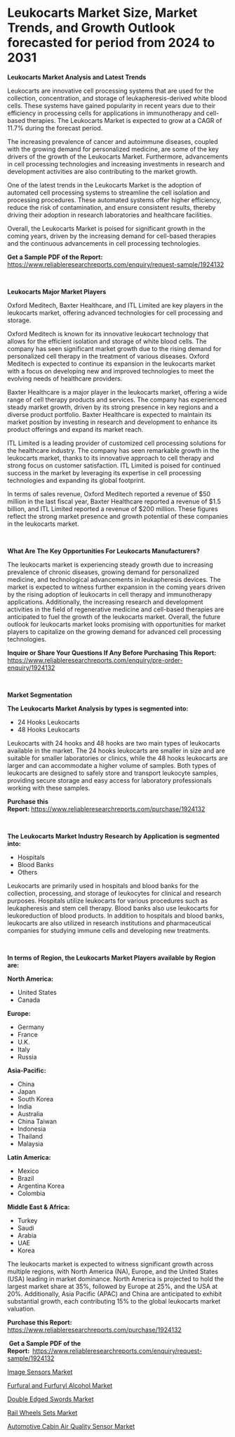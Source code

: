 <p><h1>Leukocarts Market Size, Market Trends, and Growth Outlook forecasted for period from 2024 to 2031</h1></p><p><strong>Leukocarts Market Analysis and Latest Trends</strong></p>
<p><p>Leukocarts are innovative cell processing systems that are used for the collection, concentration, and storage of leukapheresis-derived white blood cells. These systems have gained popularity in recent years due to their efficiency in processing cells for applications in immunotherapy and cell-based therapies. The Leukocarts Market is expected to grow at a CAGR of 11.7% during the forecast period.</p><p>The increasing prevalence of cancer and autoimmune diseases, coupled with the growing demand for personalized medicine, are some of the key drivers of the growth of the Leukocarts Market. Furthermore, advancements in cell processing technologies and increasing investments in research and development activities are also contributing to the market growth.</p><p>One of the latest trends in the Leukocarts Market is the adoption of automated cell processing systems to streamline the cell isolation and processing procedures. These automated systems offer higher efficiency, reduce the risk of contamination, and ensure consistent results, thereby driving their adoption in research laboratories and healthcare facilities.</p><p>Overall, the Leukocarts Market is poised for significant growth in the coming years, driven by the increasing demand for cell-based therapies and the continuous advancements in cell processing technologies.</p></p>
<p><strong>Get a Sample PDF of the Report:&nbsp;</strong> <a href="https://www.reliableresearchreports.com/enquiry/request-sample/1924132">https://www.reliableresearchreports.com/enquiry/request-sample/1924132</a></p>
<p>&nbsp;</p>
<p><strong>Leukocarts Major Market Players</strong></p>
<p><p>Oxford Meditech, Baxter Healthcare, and ITL Limited are key players in the leukocarts market, offering advanced technologies for cell processing and storage. </p><p>Oxford Meditech is known for its innovative leukocart technology that allows for the efficient isolation and storage of white blood cells. The company has seen significant market growth due to the rising demand for personalized cell therapy in the treatment of various diseases. Oxford Meditech is expected to continue its expansion in the leukocarts market with a focus on developing new and improved technologies to meet the evolving needs of healthcare providers.</p><p>Baxter Healthcare is a major player in the leukocarts market, offering a wide range of cell therapy products and services. The company has experienced steady market growth, driven by its strong presence in key regions and a diverse product portfolio. Baxter Healthcare is expected to maintain its market position by investing in research and development to enhance its product offerings and expand its market reach.</p><p>ITL Limited is a leading provider of customized cell processing solutions for the healthcare industry. The company has seen remarkable growth in the leukocarts market, thanks to its innovative approach to cell therapy and strong focus on customer satisfaction. ITL Limited is poised for continued success in the market by leveraging its expertise in cell processing technologies and expanding its global footprint.</p><p>In terms of sales revenue, Oxford Meditech reported a revenue of $50 million in the last fiscal year, Baxter Healthcare reported a revenue of $1.5 billion, and ITL Limited reported a revenue of $200 million. These figures reflect the strong market presence and growth potential of these companies in the leukocarts market.</p></p>
<p>&nbsp;</p>
<p><strong>What Are The Key Opportunities For Leukocarts Manufacturers?</strong></p>
<p><p>The leukocarts market is experiencing steady growth due to increasing prevalence of chronic diseases, growing demand for personalized medicine, and technological advancements in leukapheresis devices. The market is expected to witness further expansion in the coming years driven by the rising adoption of leukocarts in cell therapy and immunotherapy applications. Additionally, the increasing research and development activities in the field of regenerative medicine and cell-based therapies are anticipated to fuel the growth of the leukocarts market. Overall, the future outlook for leukocarts market looks promising with opportunities for market players to capitalize on the growing demand for advanced cell processing technologies.</p></p>
<p><strong>Inquire or Share Your Questions If Any Before Purchasing This Report:</strong> <a href="https://www.reliableresearchreports.com/enquiry/pre-order-enquiry/1924132">https://www.reliableresearchreports.com/enquiry/pre-order-enquiry/1924132</a></p>
<p>&nbsp;</p>
<p><strong>Market Segmentation</strong></p>
<p><strong>The Leukocarts Market Analysis by types is segmented into:</strong></p>
<p><ul><li>24 Hooks Leukocarts</li><li>48 Hooks Leukocarts</li></ul></p>
<p><p>Leukocarts with 24 hooks and 48 hooks are two main types of leukocarts available in the market. The 24 hooks leukocarts are smaller in size and are suitable for smaller laboratories or clinics, while the 48 hooks leukocarts are larger and can accommodate a higher volume of samples. Both types of leukocarts are designed to safely store and transport leukocyte samples, providing secure storage and easy access for laboratory professionals working with these samples.</p></p>
<p><strong>Purchase this Report:&nbsp;</strong><a href="https://www.reliableresearchreports.com/purchase/1924132">https://www.reliableresearchreports.com/purchase/1924132</a></p>
<p>&nbsp;</p>
<p><strong>The Leukocarts Market Industry Research by Application is segmented into:</strong></p>
<p><ul><li>Hospitals</li><li>Blood Banks</li><li>Others</li></ul></p>
<p><p>Leukocarts are primarily used in hospitals and blood banks for the collection, processing, and storage of leukocytes for clinical and research purposes. Hospitals utilize leukocarts for various procedures such as leukapheresis and stem cell therapy. Blood banks also use leukocarts for leukoreduction of blood products. In addition to hospitals and blood banks, leukocarts are also utilized in research institutions and pharmaceutical companies for studying immune cells and developing new treatments.</p></p>
<p>&nbsp;</p>
<p><strong>In terms of Region, the Leukocarts Market Players available by Region are:</strong></p>
<p>
    <p> <strong> North America: </strong>
        <ul>
            <li>United States</li>
            <li>Canada</li>
        </ul>
        </p> 
    <p> <strong> Europe: </strong>
        <ul>
            <li>Germany</li>
            <li>France</li>
            <li>U.K.</li>
            <li>Italy</li>
            <li>Russia</li>
        </ul>
        </p> 
    <p> <strong> Asia-Pacific: </strong>
        <ul>
            <li>China</li>
            <li>Japan</li>
            <li>South Korea</li>
            <li>India</li>
            <li>Australia</li>
            <li>China Taiwan</li>
            <li>Indonesia</li>
            <li>Thailand</li>
            <li>Malaysia</li>
        </ul>
        </p> 
    <p> <strong> Latin America: </strong>
        <ul>
            <li>Mexico</li>
            <li>Brazil</li>
            <li>Argentina Korea</li>
            <li>Colombia</li>
        </ul>
        </p> 
    <p> <strong> Middle East & Africa: </strong>
        <ul>
            <li>Turkey</li>
            <li>Saudi</li>
            <li>Arabia</li>
            <li>UAE</li>
            <li>Korea</li>
        </ul>
    </p>
    </p>
<p><p>The leukocarts market is expected to witness significant growth across multiple regions, with North America (NA), Europe, and the United States (USA) leading in market dominance. North America is projected to hold the largest market share at 35%, followed by Europe at 25%, and the USA at 20%. Additionally, Asia Pacific (APAC) and China are anticipated to exhibit substantial growth, each contributing 15% to the global leukocarts market valuation.</p></p>
<p><strong>Purchase this Report: </strong><a href="https://www.reliableresearchreports.com/purchase/1924132">https://www.reliableresearchreports.com/purchase/1924132</a></p>
<p>&nbsp;<strong>Get a Sample PDF of the Report:&nbsp;&nbsp;</strong><a href="https://www.reliableresearchreports.com/enquiry/request-sample/1924132">https://www.reliableresearchreports.com/enquiry/request-sample/1924132</a></p>
<p><strong></strong></p>
<p><p><a href="https://view.publitas.com/reportprime-1/image-sensors-market-provides-a-comprehensive-analysis-including-a-macro-overview-of-the-market-as-well-as-micro-details-such-as-market-size-and-competitive-landscape/">Image Sensors Market</a></p><p><a href="https://artistic-helicopter-ca9.notion.site/Furfural-and-Furfuryl-Alcohol-Market-Growth-Market-Trends-COVID-19-Impact-and-Forecasts-for-perio-477d3d07e2324d5783fcd8fc2e2b3107">Furfural and Furfuryl Alcohol Market</a></p><p><a href="https://picayune-night-cbd.notion.site/Double-Edged-Swords-Market-Size-Furnishes-Valuable-Information-Encompassing-Market-Share-Market-Tre-3976c37620aa4090ba5419a0d713dd47">Double Edged Swords Market</a></p><p><a href="https://valiant-lunge-8fe.notion.site/Rail-Wheels-Sets-Market-Size-Market-Trends-and-Growth-Outlook-forecasted-for-period-from-2024-to-2-ae26eeda50b74f1bb69a2794e31e3649">Rail Wheels Sets Market</a></p><p><a href="https://view.publitas.com/reportprime-1/automotive-cabin-air-quality-sensor-market-size-growing-and-forecasted-for-period-from-2024-2031-and-provides-complete-market-analysis-of-this-market/">Automotive Cabin Air Quality Sensor Market</a></p></p>